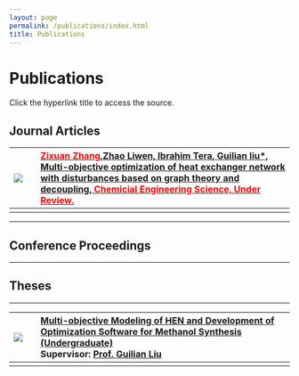 ```yaml
---
layout: page
permalink: /publications/index.html
title: Publications
---
```


# Publications
Click the hyperlink title to access the source.

## Journal Articles

|<img src="https://zixuanchang.github.io/article/graphical_abstruct.jpg">| |[<font color="red">Zixuan Zhang</font>,Zhao Liwen, Ibrahim Tera, Guilian liu*, Multi-objective optimization of heat exchanger network with disturbances based on graph theory and decoupling, <font color="red">Chemicial Engineering Science, Under Review.</font>](https://zixuanchang.github.io/article/CES-D-23-02734.pdf)|
|:- |-|:------|
| || | 

---
## Conference Proceedings
---
## Theses
---

|<img src="https://zixuanchang.github.io/project/HEN/post.PNG">| |[Multi-objective Modeling of HEN and Development of Optimization Software for Methanol Synthesis (Undergraduate)](https://https://zixuanchang.github.io/project/HEN/zzx-s_project.zip)<br>**Supervisor:** [Prof. Guilian Liu](https://gr.xjtu.edu.cn/en/web/guilianliui/home)|
|:- |-|:------|
| || | 




